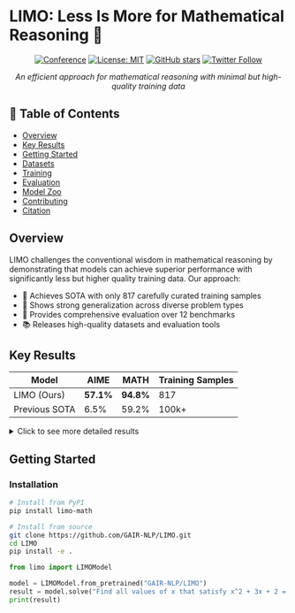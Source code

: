 # LIMO: Less Is More for Mathematical Reasoning 🚀 

<div align="center">

[![Conference](https://img.shields.io/badge/ARXIV-2024-blue)](https://arxiv.org/abs/)
[![License: MIT](https://img.shields.io/badge/License-MIT-yellow.svg)](https://opensource.org/licenses/MIT)
[![GitHub stars](https://img.shields.io/github/stars/GAIR-NLP/LIMO.svg?style=social&label=Star&maxAge=2592000)](https://github.com/GAIR-NLP/LIMO)
[![Twitter Follow](https://img.shields.io/twitter/follow/GAIR_NLP?style=social)](https://twitter.com/GAIR_NLP)

*An efficient approach for mathematical reasoning with minimal but high-quality training data*
</div>

## 📌 Table of Contents
- [Overview](#overview)
- [Key Results](#key-results)  
- [Getting Started](#getting-started)
- [Datasets](#datasets)
- [Training](#training)
- [Evaluation](#evaluation)
- [Model Zoo](#model-zoo)
- [Contributing](#contributing)
- [Citation](#citation)

## Overview

LIMO challenges the conventional wisdom in mathematical reasoning by demonstrating that models can achieve superior performance with significantly less but higher quality training data. Our approach:

- 🎯 Achieves SOTA with only 817 carefully curated training samples
- 🌟 Shows strong generalization across diverse problem types
- 🔬 Provides comprehensive evaluation over 12 benchmarks
- 📚 Releases high-quality datasets and evaluation tools

## Key Results

| Model | AIME | MATH | Training Samples |
|-------|------|------|-----------------|
| LIMO (Ours) | **57.1%** | **94.8%** | 817 |
| Previous SOTA | 6.5% | 59.2% | 100k+ |

<details>
<summary>Click to see more detailed results</summary>

[Detailed performance breakdown across different benchmarks]

</details>

## Getting Started

### Installation
```bash
# Install from PyPI
pip install limo-math

# Install from source
git clone https://github.com/GAIR-NLP/LIMO.git
cd LIMO
pip install -e .
```

```python
from limo import LIMOModel

model = LIMOModel.from_pretrained("GAIR-NLP/LIMO")
result = model.solve("Find all values of x that satisfy x^2 + 3x + 2 = 0")
print(result)
```
